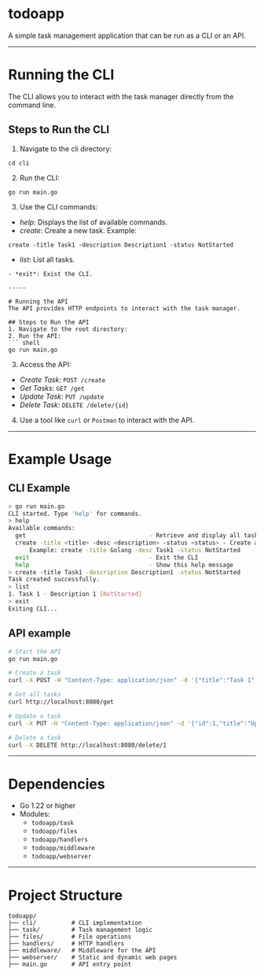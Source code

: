 # todoapp
A simple task management application that can be run as a CLI or an API.

-----

# Running the CLI
The CLI allows you to interact with the task manager directly from the command line.

## Steps to Run the CLI
1. Navigate to the cli directory:
``` shell
cd cli
```

2. Run the CLI:
``` shell
go run main.go
```

3. Use the CLI commands:
- *help*: Displays the list of available commands.
- *create*: Create a new task. Example:
``` shell
create -title Task1 -description Description1 -status NotStarted
```
- *list*: List all tasks.
```
- *exit*: Exist the CLI.

-----

# Running the API
The API provides HTTP endpoints to interact with the task manager.

## Steps to Run the API
1. Navigate to the root directory:
2. Run the API:
``` shell
go run main.go
```
3. Access the API:
- *Create Task*: <code>POST /create</code>
- *Get Tasks*: <code>GET /get</code>
- *Update Task*: <code>PUT /update</code>
- *Delete Task*: <code>DELETE /delete/{id}</code>
4. Use a tool like <code>curl</code> or <code>Postman</code> to interact with the API.

-----

# Example Usage
## CLI Example
``` bash
> go run main.go
CLI started. Type 'help' for commands.
> help
Available commands:
  get                                   - Retrieve and display all tasks
  create -title <title> -desc <description> -status <status> - Create a new task with the given details.
      Example: create -title Golang -desc Task1 -status NotStarted
  exit                                  - Exit the CLI
  help                                  - Show this help message
> create -title Task1 -description Description1 -status NotStarted
Task created successfully.
> list
1. Task 1 - Description 1 [NotStarted]
> exit
Exiting CLI...
```

## API example
``` bash
# Start the API
go run main.go

# Create a task
curl -X POST -H "Content-Type: application/json" -d '{"title":"Task 1","description":"Description 1","status":"NotStarted"}' http://localhost:8080/create

# Get all tasks
curl http://localhost:8080/get

# Update a task
curl -X PUT -H "Content-Type: application/json" -d '{"id":1,"title":"Updated Task 1","description":"Updated Description","status":"Completed"}' http://localhost:8080/update

# Delete a task
curl -X DELETE http://localhost:8080/delete/1
```

-----

# Dependencies
- Go 1.22 or higher
- Modules:
    - <code>todoapp/task</code>
    - <code>todoapp/files</code>
    - <code>todoapp/handlers</code>
    - <code>todoapp/middleware</code>
    - <code>todoapp/webserver</code>

-----

# Project Structure
```
todoapp/
├── cli/          # CLI implementation
├── task/         # Task management logic
├── files/        # File operations
├── handlers/     # HTTP handlers
├── middleware/   # Middleware for the API
├── webserver/    # Static and dynamic web pages
├── main.go       # API entry point
```